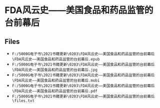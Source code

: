 # FDA风云史——美国食品和药品监管的台前幕后

## Files

- `F:/5000G电子书\2021书籍更新\0203\FDA风云史——美国食品和药品监管的台前幕后\FDA风云史——美国食品和药品监管的台前幕后.epub`
- `F:/5000G电子书\2021书籍更新\0203\FDA风云史——美国食品和药品监管的台前幕后\FDA风云史——美国食品和药品监管的台前幕后.jpg`
- `F:/5000G电子书\2021书籍更新\0203\FDA风云史——美国食品和药品监管的台前幕后\FDA风云史——美国食品和药品监管的台前幕后.mobi`
- `F:/5000G电子书\2021书籍更新\0203\FDA风云史——美国食品和药品监管的台前幕后\FDA风云史——美国食品和药品监管的台前幕后.pdf`
- `F:/5000G电子书\2021书籍更新\0203\FDA风云史——美国食品和药品监管的台前幕后\files.txt`
